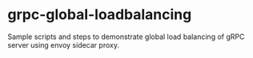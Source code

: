 # grpc-global-loadbalancing
Sample scripts and steps to demonstrate global load balancing of gRPC server using envoy sidecar proxy.
